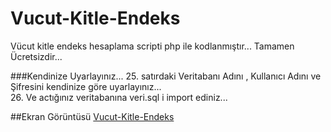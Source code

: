 # Vucut-Kitle-Endeks
Vücut kitle endeks hesaplama scripti php ile kodlanmıştır... Tamamen Ücretsizdir... 


###Kendinize Uyarlayınız...
25. satırdaki Veritabanı Adını , Kullanıcı Adını ve Şifresini kendinize göre uyarlayınız...   
26. Ve actığınız veritabanına veri.sql i import ediniz...

##Ekran Görüntüsü
[Vucut-Kitle-Endeks](https://github.com/muhammedzaimtr/Vucut-Kitle-Endeks/blob/master/ss.png)
